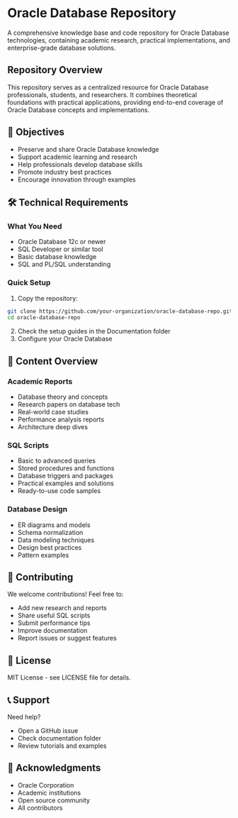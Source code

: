# Oracle Database Repository

A comprehensive knowledge base and code repository for Oracle Database technologies, containing academic research, practical implementations, and enterprise-grade database solutions.

## Repository Overview

This repository serves as a centralized resource for Oracle Database professionals, students, and researchers. It combines theoretical foundations with practical applications, providing end-to-end coverage of Oracle Database concepts and implementations.
## 🎯 Objectives

- Preserve and share Oracle Database knowledge
- Support academic learning and research
- Help professionals develop database skills
- Promote industry best practices
- Encourage innovation through examples

## 🛠 Technical Requirements

### What You Need
- Oracle Database 12c or newer
- SQL Developer or similar tool
- Basic database knowledge
- SQL and PL/SQL understanding

### Quick Setup
1. Copy the repository:
```bash
git clone https://github.com/your-organization/oracle-database-repo.git
cd oracle-database-repo
```
2. Check the setup guides in the Documentation folder
3. Configure your Oracle Database

## 📁 Content Overview

### Academic Reports
- Database theory and concepts
- Research papers on database tech
- Real-world case studies
- Performance analysis reports
- Architecture deep dives

### SQL Scripts
- Basic to advanced queries
- Stored procedures and functions
- Database triggers and packages
- Practical examples and solutions
- Ready-to-use code samples

### Database Design
- ER diagrams and models
- Schema normalization
- Data modeling techniques
- Design best practices
- Pattern examples

## 🤝 Contributing

We welcome contributions! Feel free to:
- Add new research and reports
- Share useful SQL scripts
- Submit performance tips
- Improve documentation
- Report issues or suggest features

## 📄 License

MIT License - see LICENSE file for details.

## 📞 Support

Need help?
- Open a GitHub issue
- Check documentation folder
- Review tutorials and examples

## 🙏 Acknowledgments

- Oracle Corporation
- Academic institutions
- Open source community
- All contributors
